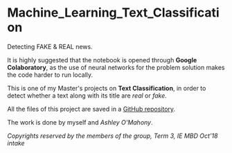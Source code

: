 # Machine_Learning_Text_Classification

Detecting FAKE & REAL news. 

It is highly suggested that the notebook is opened through **Google Colaboratory**, as the use of neural networks for the problem solution makes the code harder to run locally.

This is one of my Master's projects on **Text Classification**, in order to detect whether a text along with its title are *real* or *fake*. 

All the files of this project are saved in a [GitHub repository](https://github.com/stsentemeidis/Machine_Learning_Text_Classification/).

The work is done by myself and *Ashley O'Mahony*.

*Copyrights reserved by the members of the group, Term 3, IE MBD Oct'18 intake*
